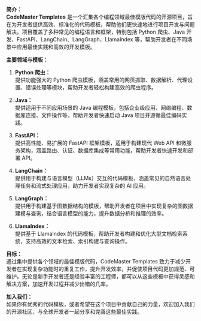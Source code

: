 

**简介：**  
**CodeMaster Templates** 是一个汇集各个编程领域最佳模版代码的开源项目，旨在为开发者提供高效、标准化的代码模板，帮助他们更快速地进行项目开发与问题解决。项目覆盖了多种常见的编程语言和框架，特别包括 Python 爬虫、Java 开发、FastAPI、LangChain、LangGraph、LlamaIndex 等，帮助开发者在不同场景中应用最佳实践和高效的开发模板。

**主要领域与模板：**

1. **Python 爬虫：**  
   提供功能强大的 Python 爬虫模板，涵盖常用的网页抓取、数据解析、代理设置、错误处理等模块，帮助开发者轻松构建高效的爬虫程序。

2. **Java：**  
   提供适用于不同应用场景的 Java 编程模板，包括企业级应用、网络编程、数据库连接、文件操作等，帮助开发者快速启动 Java 项目并遵循最佳编码实践。

3. **FastAPI：**  
   提供高性能、易扩展的 FastAPI 框架模板，适用于构建现代 Web API 和微服务架构，涵盖路由、认证、数据库集成等常用功能，帮助开发者快速开发和部署 API。

4. **LangChain：**  
   提供用于构建与语言模型（LLMs）交互的代码模板，涵盖常见的自然语言处理任务和流式处理应用，助力开发者实现复杂的 AI 应用。

5. **LangGraph：**  
   提供用于构建基于图数据结构的模板，帮助开发者在项目中实现复杂的图数据建模与查询，结合语言模型的能力，提升数据分析和推理的效率。

6. **LlamaIndex：**  
   提供基于 LlamaIndex 的代码模板，帮助开发者构建和优化大型文档检索系统，支持高效的文本检索、索引构建与查询操作。

**目标：**  
通过集中提供各个领域的最佳模版代码，CodeMaster Templates 致力于减少开发者在实现复杂功能时的重复工作，提升开发效率，并促使项目代码更加规范、可维护。无论是新手开发者还是经验丰富的工程师，都可以从这些模板中获得灵感和解决方案，加速开发过程并减少出错的几率。

**加入我们：**  
如果你有优秀的代码模板，或者希望在这个项目中贡献自己的力量，欢迎加入我们的开源社区，与全球开发者一起分享和完善这些最佳实践。

